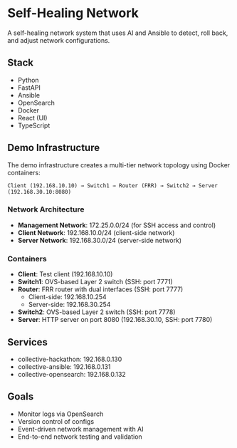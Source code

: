 # Self-Healing Network

A self-healing network system that uses AI and Ansible to detect, roll back, and adjust network configurations.

## Stack
- Python
- FastAPI
- Ansible
- OpenSearch
- Docker
- React (UI)
- TypeScript

## Demo Infrastructure

The demo infrastructure creates a multi-tier network topology using Docker containers:

```
Client (192.168.10.10) → Switch1 → Router (FRR) → Switch2 → Server (192.168.30.10:8080)
```

### Network Architecture
- **Management Network**: 172.25.0.0/24 (for SSH access and control)
- **Client Network**: 192.168.10.0/24 (client-side network)
- **Server Network**: 192.168.30.0/24 (server-side network)

### Containers
- **Client**: Test client (192.168.10.10)
- **Switch1**: OVS-based Layer 2 switch (SSH: port 7771)
- **Router**: FRR router with dual interfaces (SSH: port 7777)
  - Client-side: 192.168.10.254
  - Server-side: 192.168.30.254
- **Switch2**: OVS-based Layer 2 switch (SSH: port 7778)
- **Server**: HTTP server on port 8080 (192.168.30.10, SSH: port 7780)

## Services
- collective-hackathon: 192.168.0.130
- collective-ansible: 192.168.0.131
- collective-opensearch: 192.168.0.132

## Goals
- Monitor logs via OpenSearch
- Version control of configs
- Event-driven network management with AI
- End-to-end network testing and validation

